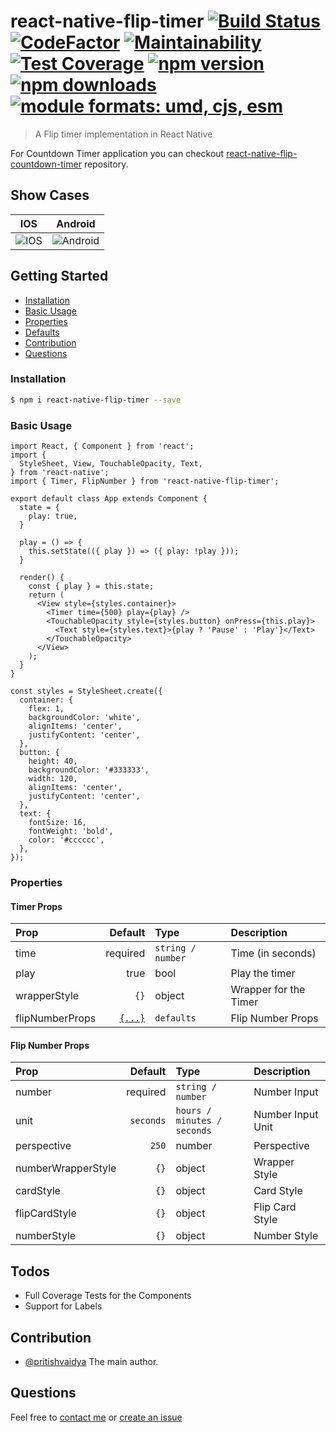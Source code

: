 # react-native-flip-timer [![Build Status](https://travis-ci.com/pritishvaidya/react-native-flip-timer.svg?branch=master)](https://travis-ci.com/pritishvaidya/react-native-flip-timer) [![CodeFactor](https://www.codefactor.io/repository/github/pritishvaidya/react-native-flip-timer/badge)](https://www.codefactor.io/repository/github/pritishvaidya/react-native-flip-timer) [![Maintainability](https://api.codeclimate.com/v1/badges/997a75c022750058ad6a/maintainability)](https://codeclimate.com/github/pritishvaidya/react-native-flip-timer/maintainability) [![Test Coverage](https://api.codeclimate.com/v1/badges/997a75c022750058ad6a/test_coverage)](https://codeclimate.com/github/pritishvaidya/react-native-flip-timer/test_coverage) [![npm version](https://badge.fury.io/js/react-native-flip-timer.svg)](https://badge.fury.io/js/react-native-flip-timer) [![npm downloads](https://img.shields.io/npm/dt/react-native-flip-timer.svg)](https://npm-stat.com/charts.html?package=react-native-flip-timer&from=2018-02-17&to=2018-12-28) <a href="https://github.com/pritishvaidya/react-native-flip-timer/blob/master/README.md"><img src="https://img.shields.io/badge/module%20formats-umd%2C%20cjs%2C%20esm-green.svg" alt="module formats: umd, cjs, esm"></a>
> A Flip timer implementation in React Native

For Countdown Timer application you can checkout [react-native-flip-countdown-timer](https://github.com/pritishvaidya/react-native-flip-countdown-timer) repository.

## Show Cases
IOS            |  Android
:-------------------------:|:-------------------------:
![IOS](https://media.giphy.com/media/BLs443ghS1AYHZwqc2/giphy.gif)  |  ![Android](https://media.giphy.com/media/vNpcUecdRzYazzhnK1/giphy.gif)

## Getting Started

- [Installation](#installation)
- [Basic Usage](#basic-usage)
- [Properties](#properties)
- [Defaults](#defaults)
- [Contribution](#contribution)
- [Questions](#questions)

### Installation

```bash
$ npm i react-native-flip-timer --save
```

### Basic Usage
```
import React, { Component } from 'react';
import {
  StyleSheet, View, TouchableOpacity, Text,
} from 'react-native';
import { Timer, FlipNumber } from 'react-native-flip-timer';

export default class App extends Component {
  state = {
    play: true,
  }

  play = () => {
    this.setState(({ play }) => ({ play: !play }));
  }

  render() {
    const { play } = this.state;
    return (
      <View style={styles.container}>
        <Timer time={500} play={play} />
        <TouchableOpacity style={styles.button} onPress={this.play}>
          <Text style={styles.text}>{play ? 'Pause' : 'Play'}</Text>
        </TouchableOpacity>
      </View>
    );
  }
}

const styles = StyleSheet.create({
  container: {
    flex: 1,
    backgroundColor: 'white',
    alignItems: 'center',
    justifyContent: 'center',
  },
  button: {
    height: 40,
    backgroundColor: '#333333',
    width: 120,
    alignItems: 'center',
    justifyContent: 'center',
  },
  text: {
    fontSize: 16,
    fontWeight: 'bold',
    color: '#cccccc',
  },
});
```

### Properties
#### Timer Props
| Prop  | Default  | Type | Description |
| :------------ |---------------:| :---------------| :-----|
| time | required | `string / number` | Time (in seconds) |
| play | true | bool | Play the timer |
| wrapperStyle | `{}` | object | Wrapper for the Timer |
| flipNumberProps | [`{...}`](#flip-number-props) | `defaults` | Flip Number Props |

#### Flip Number Props
| Prop  | Default  | Type | Description |
| :------------ |---------------:| :---------------| :-----|
| number | required | `string / number` | Number Input |
| unit | `seconds` | `hours / minutes / seconds` | Number Input Unit |
| perspective | `250` | number | Perspective |
| numberWrapperStyle | `{}` | object | Wrapper Style |
| cardStyle | `{}` | object | Card Style |
| flipCardStyle | `{}` | object | Flip Card Style |
| numberStyle | `{}` | object | Number Style |

## Todos
- Full Coverage Tests for the Components
- Support for Labels

## Contribution

- [@pritishvaidya](mailto:pritishvaidya94@gmail.com) The main author.

## Questions

Feel free to [contact me](mailto:pritishvaidya94@gmail.com) or [create an issue](https://github.com/pritishvaidya/react-native-flip-timer/issues/new)


